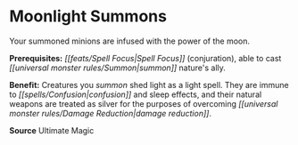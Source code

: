 ﻿---
cssclass: [feats]

---
# Moonlight Summons

Your summoned minions are infused with the power of the moon.

**Prerequisites:** _[[feats/Spell Focus|Spell Focus]]_ (conjuration), able to cast _[[universal monster rules/Summon|summon]]_ nature's ally.

**Benefit:** Creatures you _summon_ shed light as a light spell. They are immune to _[[spells/Confusion|confusion]]_ and sleep effects, and their natural weapons are treated as silver for the purposes of overcoming _[[universal monster rules/Damage Reduction|damage reduction]]_.

**Source** Ultimate Magic